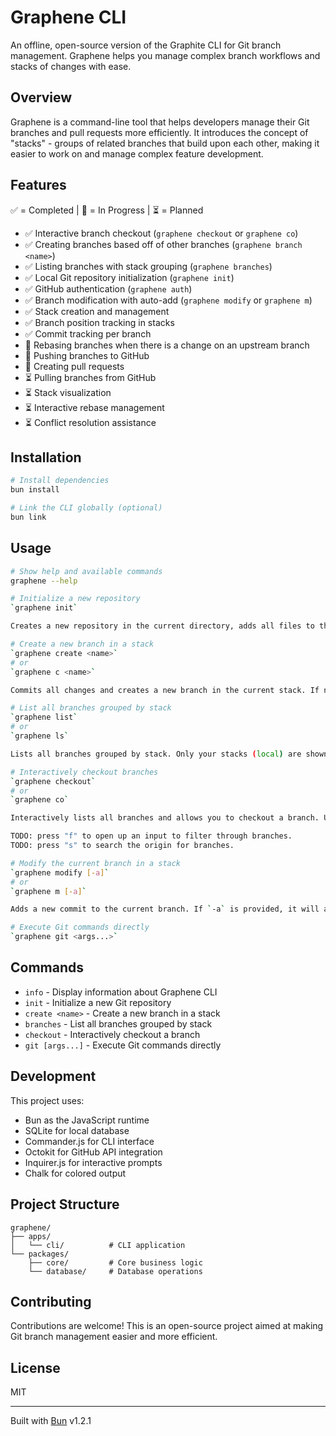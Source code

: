 # Graphene CLI

An offline, open-source version of the Graphite CLI for Git branch management. Graphene helps you manage complex branch workflows and stacks of changes with ease.

## Overview

Graphene is a command-line tool that helps developers manage their Git branches and pull requests more efficiently. It introduces the concept of "stacks" - groups of related branches that build upon each other, making it easier to work on and manage complex feature development.

## Features

✅ = Completed | 🚧 = In Progress | ⏳ = Planned

- ✅ Interactive branch checkout (`graphene checkout` or `graphene co`)
- ✅ Creating branches based off of other branches (`graphene branch <name>`)
- ✅ Listing branches with stack grouping (`graphene branches`)
- ✅ Local Git repository initialization (`graphene init`)
- ✅ GitHub authentication (`graphene auth`)
- ✅ Branch modification with auto-add (`graphene modify` or `graphene m`)
- ✅ Stack creation and management
- ✅ Branch position tracking in stacks
- ✅ Commit tracking per branch
- 🚧 Rebasing branches when there is a change on an upstream branch
- 🚧 Pushing branches to GitHub
- 🚧 Creating pull requests
- ⏳ Pulling branches from GitHub
- ⏳ Stack visualization
- ⏳ Interactive rebase management
- ⏳ Conflict resolution assistance

## Installation

```bash
# Install dependencies
bun install

# Link the CLI globally (optional)
bun link
```

## Usage

```bash
# Show help and available commands
graphene --help

# Initialize a new repository
`graphene init`

Creates a new repository in the current directory, adds all files to the staging area, and commits them.

# Create a new branch in a stack
`graphene create <name>`
# or
`graphene c <name>`

Commits all changes and creates a new branch in the current stack. If no stack is found, it will create a new stack.

# List all branches grouped by stack
`graphene list`
# or
`graphene ls`

Lists all branches grouped by stack. Only your stacks (local) are shown.

# Interactively checkout branches
`graphene checkout`
# or
`graphene co`

Interactively lists all branches and allows you to checkout a branch. Use jk and arrow keys to navigate.

TODO: press "f" to open up an input to filter through branches.
TODO: press "s" to search the origin for branches.

# Modify the current branch in a stack
`graphene modify [-a]`
# or
`graphene m [-a]`

Adds a new commit to the current branch. If `-a` is provided, it will amend the last commit.

# Execute Git commands directly
`graphene git <args...>`

```

## Commands

- `info` - Display information about Graphene CLI
- `init` - Initialize a new Git repository
- `create <name>` - Create a new branch in a stack
- `branches` - List all branches grouped by stack
- `checkout` - Interactively checkout a branch
- `git [args...]` - Execute Git commands directly

## Development

This project uses:

- Bun as the JavaScript runtime
- SQLite for local database
- Commander.js for CLI interface
- Octokit for GitHub API integration
- Inquirer.js for interactive prompts
- Chalk for colored output

## Project Structure

```
graphene/
├── apps/
│   └── cli/          # CLI application
└── packages/
    ├── core/         # Core business logic
    └── database/     # Database operations
```

## Contributing

Contributions are welcome! This is an open-source project aimed at making Git branch management easier and more efficient.

## License

MIT

---

Built with [Bun](https://bun.sh) v1.2.1

